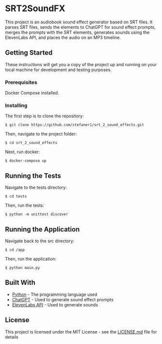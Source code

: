 # SRT2SoundFX

This project is an audiobook sound effect generator based on SRT files. It parses SRT files, sends the elements to ChatGPT for sound effect prompts, merges the prompts with the SRT elements, generates sounds using the ElevenLabs API, and places the audio on an MP3 timeline.

## Getting Started

These instructions will get you a copy of the project up and running on your local machine for development and testing purposes.

### Prerequisites

Docker Compose installed.


### Installing

The first step is to clone the repository:

```
$ git clone https://github.com/stefaner1/srt_2_sound_effects.git
```

Then, navigate to the project folder:

```
$ cd srt_2_sound_effects
```

Next, run docker:

```
$ docker-compose up

```

## Running the Tests

Navigate to the tests directory:

```
$ cd tests
```

Then, run the tests:

```
$ python -m unittest discover
```

## Running the Application

Navigate back to the src directory:

```
$ cd /app
```

Then, run the application:

```
$ python main.py
```

## Built With

* [Python](https://www.python.org/) - The programming language used
* [ChatGPT](https://openai.com/research/chatgpt) - Used to generate sound effect prompts
* [ElevenLabs API](https://www.eleven-labs.com/) - Used to generate sounds


## License

This project is licensed under the MIT License - see the [LICENSE.md](LICENSE.md) file for details
